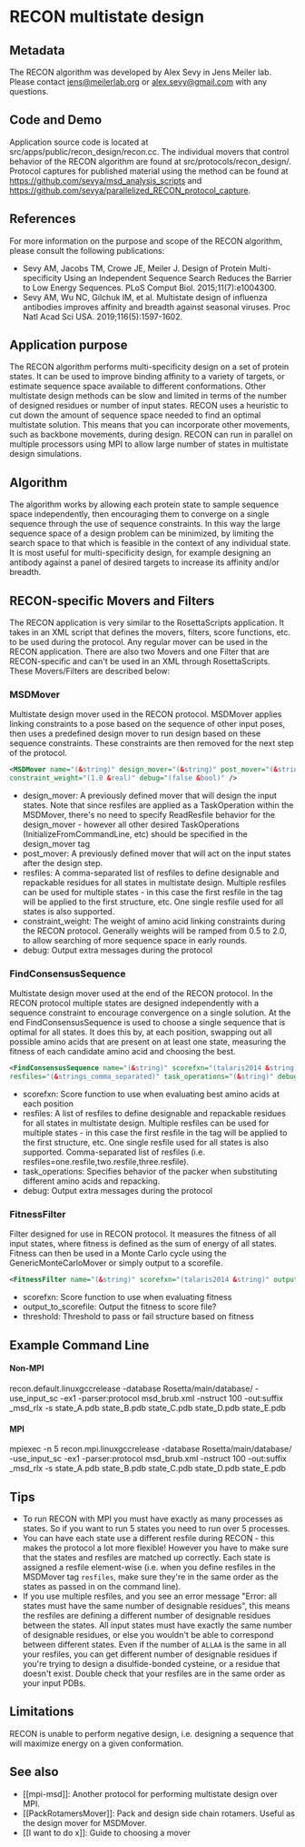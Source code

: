 # RECON multistate design

## Metadata

The RECON algorithm was developed by Alex Sevy in Jens Meiler lab. Please contact jens@meilerlab.org or alex.sevy@gmail.com with any questions.

## Code and Demo

Application source code is located at src/apps/public/recon\_design/recon.cc. The individual movers that control behavior of the RECON algorithm are found at src/protocols/recon\_design/. Protocol captures for published material using the method can be found at https://github.com/sevya/msd_analysis_scripts and https://github.com/sevya/parallelized_RECON_protocol_capture.

## References

For more information on the purpose and scope of the RECON algorithm, please consult the following publications:

* Sevy AM, Jacobs TM, Crowe JE, Meiler J. Design of Protein Multi-specificity Using an Independent Sequence Search Reduces the Barrier to Low Energy Sequences. PLoS Comput Biol. 2015;11(7):e1004300.
* Sevy AM, Wu NC, Gilchuk IM, et al. Multistate design of influenza antibodies improves affinity and breadth against seasonal viruses. Proc Natl Acad Sci USA. 2019;116(5):1597-1602.

## Application purpose
The RECON algorithm performs multi-specificity design on a set of protein states. It can be used to improve binding affinity to a variety of targets, or estimate sequence space available to different conformations. Other multistate design methods can be slow and limited in terms of the number of designed residues or number of input states. RECON uses a heuristic to cut down the amount of sequence space needed to find an optimal multistate solution. This means that you can incorporate other movements, such as backbone movements, during design. RECON can run in parallel on multiple processors using MPI to allow large number of states in multistate design simulations.

## Algorithm 
The algorithm works by allowing each protein state to sample sequence space independently, then encouraging them to converge on a single sequence through the use of sequence constraints. In this way the large sequence space of a design problem can be minimized, by limiting the search space to that which is feasible in the context of any individual state. It is most useful for multi-specificity design, for example designing an antibody against a panel of desired targets to increase its affinity and/or breadth.

## RECON-specific Movers and Filters
The RECON application is very similar to the RosettaScripts application. It takes in an XML script that defines the movers, filters, score functions, etc. to be used during the protocol. Any regular mover can be used in the RECON application. There are also two Movers and one Filter that are RECON-specific and can't be used in an XML through RosettaScripts. These Movers/Filters are described below:

### MSDMover

Multistate design mover used in the RECON protocol. MSDMover applies linking constraints to a pose based on the sequence of other input poses, then uses a predefined design mover to run design based on these sequence constraints. These constraints are then removed for the next step of the protocol.

```xml
<MSDMover name="(&string)" design_mover="(&string)" post_mover="(&string)" resfiles="(&strings)" 
constraint_weight="(1.0 &real)" debug="(false &bool)" />

```

-   design\_mover: A previously defined mover that will design the input states. Note that since resfiles are applied as a TaskOperation within the MSDMover, there's no need to specify ReadResfile behavior for the design\_mover - however all other desired TaskOperations (InitializeFromCommandLine, etc) should be specified in the design\_mover tag
-   post\_mover: A previously defined mover that will act on the input states after the design step.
-   resfiles: A comma-separated list of resfiles to define designable and repackable residues for all states in multistate design. Multiple resfiles can be used for multiple states - in this case the first resfile in the tag will be applied to the first structure, etc. One single resfile used for all states is also supported.
-   constraint\_weight: The weight of amino acid linking constraints during the RECON protocol. Generally weights will be ramped from 0.5 to 2.0, to allow searching of more sequence space in early rounds.
-   debug: Output extra messages during the protocol

### FindConsensusSequence
Multistate design mover used at the end of the RECON protocol. In the RECON protocol multiple states are designed independently with a sequence constraint to encourage convergence on a single solution. At the end FindConsensusSequence is used to choose a single sequence that is optimal for all states. It does this by, at each position, swapping out all possible amino acids that are present on at least one state, measuring the fitness of each candidate amino acid and choosing the best. 

```xml
<FindConsensusSequence name="(&string)" scorefxn="(talaris2014 &string)" 
resfiles="(&strings_comma_separated)" task_operations="(&string)" debug="(false &bool)" />

```

-   scorefxn: Score function to use when evaluating best amino acids at each position
-   resfiles: A list of resfiles to define designable and repackable residues for all states in multistate design. Multiple resfiles can be used for multiple states - in this case the first resfile in the tag will be applied to the first structure, etc. One single resfile used for all states is also supported. Comma-separated list of resfiles (i.e. resfiles=one.resfile,two.resfile,three.resfile).
-   task\_operations: Specifies behavior of the packer when substituting different amino acids and repacking.
-   debug: Output extra messages during the protocol

### FitnessFilter
Filter designed for use in RECON protocol. It measures the fitness of all input states, where fitness is defined as the sum of energy of all states. Fitness can then be used in a Monte Carlo cycle using the GenericMonteCarloMover or simply output to a scorefile.

```xml
<FitnessFilter name="(&string)" scorefxn="(talaris2014 &string)" output\_to\_scorefile="(false &bool)" threshold="(&real)" />
```

-   scorefxn: Score function to use when evaluating fitness
-   output\_to\_scorefile: Output the fitness to score file?
-   threshold: Threshold to pass or fail structure based on fitness


## Example Command Line
#### Non-MPI 
recon.default.linuxgccrelease -database Rosetta/main/database/ -use_input_sc -ex1 -parser:protocol msd_brub.xml -nstruct 100 -out:suffix _msd_rlx -s state_A.pdb state_B.pdb state_C.pdb state_D.pdb state_E.pdb

#### MPI
mpiexec -n 5 recon.mpi.linuxgccrelease -database Rosetta/main/database/ -use_input_sc -ex1 -parser:protocol msd_brub.xml -nstruct 100 -out:suffix _msd_rlx -s state_A.pdb state_B.pdb state_C.pdb state_D.pdb state_E.pdb

## Tips
* To run RECON with MPI you must have exactly as many processes as states. So if you want to run 5 states you need to run over 5 processes.
* You can have each state use a different resfile during RECON - this makes the protocol a lot more flexible! However you have to make sure that the states and resfiles are matched up correctly. Each state is assigned a resfile element-wise (i.e. when you define resfiles in the MSDMover tag `resfiles`, make sure they're in the same order as the states as passed in on the command line). 
* If you use multiple resfiles, and you see an error message "Error: all states must have the same number of designable residues", this means the resfiles are defining a different number of designable residues between the states. All input states must have exactly the same number of designable residues, or else you wouldn't be able to correspond between different states. Even if the number of `ALLAA` is the same in all your resfiles, you can get different number of designable residues if you're trying to design a disulfide-bonded cysteine, or a residue that doesn't exist. Double check that your resfiles are in the same order as your input PDBs.

## Limitations
RECON is unable to perform negative design, i.e. designing a sequence that will maximize energy on a given conformation.

## See also
* [[mpi-msd]]: Another protocol for performing multistate design over MPI. 
* [[PackRotamersMover]]: Pack and design side chain rotamers. Useful as the design mover for MSDMover.
* [[I want to do x]]: Guide to choosing a mover